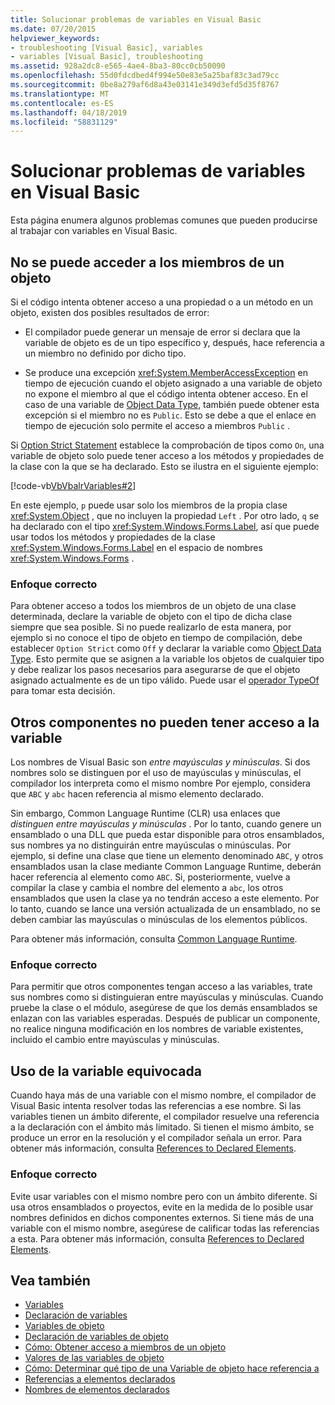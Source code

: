 ```yaml
---
title: Solucionar problemas de variables en Visual Basic
ms.date: 07/20/2015
helpviewer_keywords:
- troubleshooting [Visual Basic], variables
- variables [Visual Basic], troubleshooting
ms.assetid: 928a2dc8-e565-4ae4-8ba3-80cc0cb50090
ms.openlocfilehash: 55d0fdcdbed4f994e50e83e5a25baf83c3ad79cc
ms.sourcegitcommit: 0be8a279af6d8a43e03141e349d3efd5d35f8767
ms.translationtype: MT
ms.contentlocale: es-ES
ms.lasthandoff: 04/18/2019
ms.locfileid: "58831129"
---
```

# <a name="troubleshooting-variables-in-visual-basic"></a>Solucionar problemas de variables en Visual Basic
Esta página enumera algunos problemas comunes que pueden producirse al trabajar con variables en Visual Basic.  
  
## <a name="unable-to-access-members-of-an-object"></a>No se puede acceder a los miembros de un objeto  
 Si el código intenta obtener acceso a una propiedad o a un método en un objeto, existen dos posibles resultados de error:  
  
-   El compilador puede generar un mensaje de error si declara que la variable de objeto es de un tipo específico y, después, hace referencia a un miembro no definido por dicho tipo.  
  
-   Se produce una excepción <xref:System.MemberAccessException> en tiempo de ejecución cuando el objeto asignado a una variable de objeto no expone el miembro al que el código intenta obtener acceso. En el caso de una variable de [Object Data Type](../../../../visual-basic/language-reference/data-types/object-data-type.md), también puede obtener esta excepción si el miembro no es `Public`. Esto se debe a que el enlace en tiempo de ejecución solo permite el acceso a miembros `Public` .  
  
 Si [Option Strict Statement](../../../../visual-basic/language-reference/statements/option-strict-statement.md) establece la comprobación de tipos como `On`, una variable de objeto solo puede tener acceso a los métodos y propiedades de la clase con la que se ha declarado. Esto se ilustra en el siguiente ejemplo:  

 [!code-vb[VbVbalrVariables#2](~/samples/snippets/visualbasic/VS_Snippets_VBCSharp/VbVbalrVariables/VB/Class1.vb#2)]  
  
 En este ejemplo, `p` puede usar solo los miembros de la propia clase <xref:System.Object> , que no incluyen la propiedad `Left` . Por otro lado, `q` se ha declarado con el tipo <xref:System.Windows.Forms.Label>, así que puede usar todos los métodos y propiedades de la clase <xref:System.Windows.Forms.Label> en el espacio de nombres <xref:System.Windows.Forms> .  
  
### <a name="correct-approach"></a>Enfoque correcto  
 Para obtener acceso a todos los miembros de un objeto de una clase determinada, declare la variable de objeto con el tipo de dicha clase siempre que sea posible. Si no puede realizarlo de esta manera, por ejemplo si no conoce el tipo de objeto en tiempo de compilación, debe establecer `Option Strict` como `Off` y declarar la variable como [Object Data Type](../../../../visual-basic/language-reference/data-types/object-data-type.md). Esto permite que se asignen a la variable los objetos de cualquier tipo y debe realizar los pasos necesarios para asegurarse de que el objeto asignado actualmente es de un tipo válido. Puede usar el [operador TypeOf](../../../../visual-basic/language-reference/operators/typeof-operator.md) para tomar esta decisión.  
  
## <a name="other-components-cannot-access-your-variable"></a>Otros componentes no pueden tener acceso a la variable  
 Los nombres de Visual Basic son *entre mayúsculas y minúsculas*. Si dos nombres solo se distinguen por el uso de mayúsculas y minúsculas, el compilador los interpreta como el mismo nombre Por ejemplo, considera que `ABC` y `abc` hacen referencia al mismo elemento declarado.  
  
 Sin embargo, Common Language Runtime (CLR) usa enlaces que *distinguen entre mayúsculas y minúsculas* . Por lo tanto, cuando genere un ensamblado o una DLL que pueda estar disponible para otros ensamblados, sus nombres ya no distinguirán entre mayúsculas o minúsculas. Por ejemplo, si define una clase que tiene un elemento denominado `ABC`, y otros ensamblados usan la clase mediante Common Language Runtime, deberán hacer referencia al elemento como `ABC`. Si, posteriormente, vuelve a compilar la clase y cambia el nombre del elemento a `abc`, los otros ensamblados que usen la clase ya no tendrán acceso a este elemento. Por lo tanto, cuando se lance una versión actualizada de un ensamblado, no se deben cambiar las mayúsculas o minúsculas de los elementos públicos.  
  
 Para obtener más información, consulta [Common Language Runtime](../../../../standard/clr.md).  
  
### <a name="correct-approach"></a>Enfoque correcto  
 Para permitir que otros componentes tengan acceso a las variables, trate sus nombres como si distinguieran entre mayúsculas y minúsculas. Cuando pruebe la clase o el módulo, asegúrese de que los demás ensamblados se enlazan con las variables esperadas. Después de publicar un componente, no realice ninguna modificación en los nombres de variable existentes, incluido el cambio entre mayúsculas y minúsculas.  
  
## <a name="wrong-variable-being-used"></a>Uso de la variable equivocada  
 Cuando haya más de una variable con el mismo nombre, el compilador de Visual Basic intenta resolver todas las referencias a ese nombre. Si las variables tienen un ámbito diferente, el compilador resuelve una referencia a la declaración con el ámbito más limitado. Si tienen el mismo ámbito, se produce un error en la resolución y el compilador señala un error. Para obtener más información, consulta [References to Declared Elements](../../../../visual-basic/programming-guide/language-features/declared-elements/references-to-declared-elements.md).  
  
### <a name="correct-approach"></a>Enfoque correcto  
 Evite usar variables con el mismo nombre pero con un ámbito diferente. Si usa otros ensamblados o proyectos, evite en la medida de lo posible usar nombres definidos en dichos componentes externos. Si tiene más de una variable con el mismo nombre, asegúrese de calificar todas las referencias a esta. Para obtener más información, consulta [References to Declared Elements](../../../../visual-basic/programming-guide/language-features/declared-elements/references-to-declared-elements.md).  
  
## <a name="see-also"></a>Vea también

- [Variables](../../../../visual-basic/programming-guide/language-features/variables/index.md)
- [Declaración de variables](../../../../visual-basic/programming-guide/language-features/variables/variable-declaration.md)
- [Variables de objeto](../../../../visual-basic/programming-guide/language-features/variables/object-variables.md)
- [Declaración de variables de objeto](../../../../visual-basic/programming-guide/language-features/variables/object-variable-declaration.md)
- [Cómo: Obtener acceso a miembros de un objeto](../../../../visual-basic/programming-guide/language-features/variables/how-to-access-members-of-an-object.md)
- [Valores de las variables de objeto](../../../../visual-basic/programming-guide/language-features/variables/object-variable-values.md)
- [Cómo: Determinar qué tipo de una Variable de objeto hace referencia a](../../../../visual-basic/programming-guide/language-features/variables/how-to-determine-what-type-an-object-variable-refers-to.md)
- [Referencias a elementos declarados](../../../../visual-basic/programming-guide/language-features/declared-elements/references-to-declared-elements.md)
- [Nombres de elementos declarados](../../../../visual-basic/programming-guide/language-features/declared-elements/declared-element-names.md)
